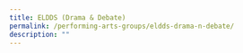 ```yaml
---
title: ELDDS (Drama & Debate)
permalink: /performing-arts-groups/eldds-drama-n-debate/
description: ""
---
```

